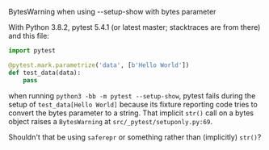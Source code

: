 BytesWarning when using --setup-show with bytes parameter

With Python 3.8.2, pytest 5.4.1 (or latest master; stacktraces are from there) and this file:

```python
import pytest

@pytest.mark.parametrize('data', [b'Hello World'])
def test_data(data):
    pass
```

when running `python3 -bb -m pytest --setup-show`, pytest fails during the setup of `test_data[Hello World]` because its fixture reporting code tries to convert the bytes parameter to a string. That implicit `str()` call on a bytes object raises a `BytesWarning` at `src/_pytest/setuponly.py:69`.

Shouldn't that be using `saferepr` or something rather than (implicitly) `str()`?